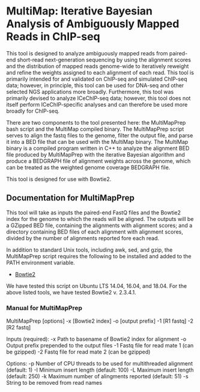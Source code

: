 # MultiMap: Iterative Bayesian Analysis of Ambiguously Mapped Reads in ChIP-seq

This tool is designed to analyze ambiguously mapped reads from paired-end short-read next-generation sequencing by using the alignment scores and the distribution of mapped reads genome-wide to iteratively reweight and refine the weights assigned to each alignment of each read. This tool is primarily intended for and validated on ChIP-seq and simulated ChIP-seq data; however, in principle, this tool can be used for DNA-seq and other selected NGS applications more broadly. Furthermore, this tool was primarily devised to analyze ICeChIP-seq data; however, this tool does not itself perform ICeChIP-specific analyses and can therefore be used more broadly for ChIP-seq.

There are two components to the tool presented here: the MultiMapPrep bash script and the MultiMap compiled binary. The MultiMapPrep script serves to align the fastq files to the genome, filter the output file, and parse it into a BED file that can be used with the MultiMap binary. The MultiMap binary is a compiled program written in C++ to analyze the alignment BED file produced by MultiMapPrep with the iterative Bayesian algorithm and produce a BEDGRAPH file of alignment weights across the genome, which can be treated as the weighted genome coverage BEDGRAPH file.

This tool is designed for use with Bowtie2.

## Documentation for MultiMapPrep

This tool will take as inputs the paired-end FastQ files and the Bowtie2 index for the genome to which the reads will be aligned. The outputs will be a GZipped BED file, containing the alignments with alignment scores; and a directory containing BED files of each alignment with alignment scores, divided by the number of alignments reported fore each read.

In addition to standard Unix tools, including awk, sed, and gzip, the MultiMapPrep script requires the following to be installed and added to the PATH environment variable.

* [Bowtie2](http://bowtie-bio.sourceforge.net/bowtie2/index.shtml)

We have tested this script on Ubuntu LTS 14.04, 16.04, and 18.04. For the above listed tools, we have tested Bowtie2 v. 2.3.4.1.

### Manual for MultiMapPrep

MultiMapPrep \[options\] -x \[Bowtie2 index\] -o \[output prefix\] -1 \[R1 fastq\] -2 \[R2 fastq\]

Inputs (required):
-x Path to basename of Bowtie2 index for alignment
-o Output prefix prepended to the output files
-1 Fastq file for read mate 1 (can be gzipped)
-2 Fastq file for read mate 2 (can be gzipped)

Options:
-p Number of CPU threads to be used for multithreaded alignment (default: 1)
-I Minimum insert length (default: 100)
-L Maximum insert length (default: 250)
-k Maximum number of alingments reported (default: 51)
-s String to be removed from read names
